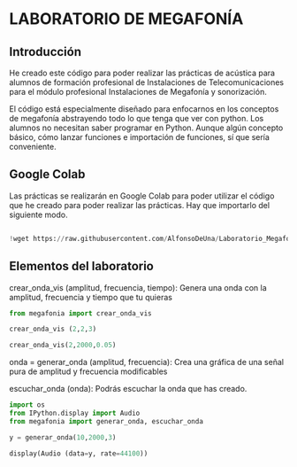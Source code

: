 # LABORATORIO DE MEGAFONÍA

## Introducción

He creado este código para poder realizar las prácticas de acústica
para alumnos de formación profesional de Instalaciones de Telecomunicaciones para
el módulo profesional Instalaciones de Megafonía y sonorización. 

El código está especialmente diseñado para enfocarnos en los conceptos de megafonía
abstrayendo todo lo que tenga que ver con python. Los alumnos no necesitan saber programar en 
Python. Aunque algún concepto básico, cómo lanzar funciones e importación de funciones, sí que sería
conveniente.

## Google Colab

Las prácticas se realizarán en Google Colab para poder utilizar el código que he creado
para poder realizar las prácticas. Hay que importarlo del siguiente modo.

```python

!wget https://raw.githubusercontent.com/AlfonsoDeUna/Laboratorio_Megafonia/main/acustics/megafonia.py

```

## Elementos del laboratorio

crear_onda_vis (amplitud, frecuencia, tiempo): Genera una onda con la amplitud, frecuencia y tiempo que tu quieras 

``` python
from megafonia import crear_onda_vis

crear_onda_vis (2,2,3)

crear_onda_vis(2,2000,0.05)


```

onda = generar_onda (amplitud, frecuencia): Crea una gráfica de una señal pura de amplitud y frecuencia modificables

escuchar_onda (onda): Podrás escuchar la onda que has creado.

``` python
import os
from IPython.display import Audio
from megafonia import generar_onda, escuchar_onda

y = generar_onda(10,2000,3)

display(Audio (data=y, rate=44100))

```
